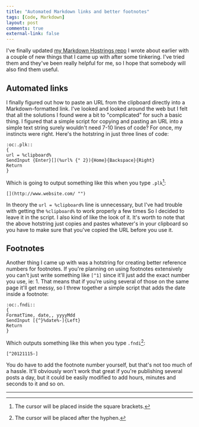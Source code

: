 ```yaml
---
title: "Automated Markdown links and better footnotes"
tags: [Code, Markdown]
layout: post
comments: true
external-link: false
---
```


I've finally updated [my Markdown Hostrings repo](https://github.com/gummesson/markdown-hotstrings "Markdown Hotstrings on GitHub") I wrote about earlier with a couple of new things that I came up with after some tinkering. I've tried them and they've been really helpful for me, so I hope that somebody will also find them useful.

## Automated links

I finally figured out how to paste an URL from the clipboard directly into a Markdown-formatted link. I've looked and looked around the web but I felt that all the solutions I found were a bit to "complicated" for such a basic thing. I figured that a simple script for copying and pasting an URL into a simple text string surely wouldn't need 7-10 lines of code? For once, my instincts were right. Here's the hotstring in just three lines of code:

	:oc:.plk::
	{ 
	url = %clipboard%
	SendInput {Enter}[](%url% {" 2}){Home}{Backspace}{Right}
	Return
	}

Which is going to output something like this when you type `.plk`[^20121115-1]:

	[](http://www.website.com/ "")

In theory the `url = %clipboard%` line is unnecessary, but I've had trouble with getting the `%clipboard%` to work properly a few times So I decided to leave it in the script. I also kind of like the look of it. It's worth to note that the above hotstring just copies and pastes whatever's in your clipboard so you have to make sure that you've copied the URL before you use it.

## Footnotes

Another thing I came up with was a hotstring for creating better reference numbers for footnotes. If you're planning on using footnotes extensively you can't just write something like `[^1]` since it'll just add the exact number you use, ie: 1. That means that if you're using several of those on the same page it'll get messy, so I threw together a simple script that adds the date inside a footnote:

	:oc:.fndi::
	{ 
	FormatTime, date,, yyyyMdd
	SendInput [{^}%date%-]{Left}
	Return
	}

Which outputs something like this when you type `.fndi`[^20121115-2]:

	[^20121115-]

You do have to add the footnote number yourself, but that's not too much of a hassle. It'll obviously won't work that great if you're publishing several posts a day, but it could be easily modified to add hours, minutes and seconds to it and so on.

***

[^20121115-1]: The cursor will be placed inside the square brackets.
[^20121115-2]: The cursor will be placed after the hyphen.
